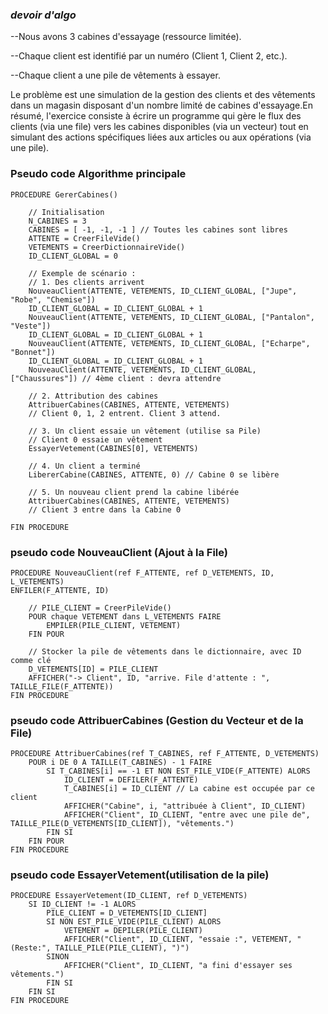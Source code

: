 ### _devoir d'algo_ 
--Nous avons 3 cabines d'essayage (ressource limitée).

--Chaque client est identifié par un numéro (Client 1, Client 2, etc.).

--Chaque client a une pile de vêtements à essayer.

Le problème est une simulation de la gestion des clients et des vêtements dans un magasin disposant d'un nombre limité de cabines d'essayage.En résumé, l'exercice consiste à écrire un programme qui gère le flux des clients (via une file) vers les cabines disponibles (via un vecteur) tout en simulant des actions spécifiques liées aux articles ou aux opérations (via une pile).

### Pseudo code Algorithme principale 

    PROCEDURE GererCabines()

        // Initialisation
        N_CABINES = 3
        CABINES = [ -1, -1, -1 ] // Toutes les cabines sont libres
        ATTENTE = CreerFileVide()
        VETEMENTS = CreerDictionnaireVide()
        ID_CLIENT_GLOBAL = 0

        // Exemple de scénario :
        // 1. Des clients arrivent
        NouveauClient(ATTENTE, VETEMENTS, ID_CLIENT_GLOBAL, ["Jupe", "Robe", "Chemise"])
        ID_CLIENT_GLOBAL = ID_CLIENT_GLOBAL + 1
        NouveauClient(ATTENTE, VETEMENTS, ID_CLIENT_GLOBAL, ["Pantalon", "Veste"])
        ID_CLIENT_GLOBAL = ID_CLIENT_GLOBAL + 1
        NouveauClient(ATTENTE, VETEMENTS, ID_CLIENT_GLOBAL, ["Echarpe", "Bonnet"])
        ID_CLIENT_GLOBAL = ID_CLIENT_GLOBAL + 1
        NouveauClient(ATTENTE, VETEMENTS, ID_CLIENT_GLOBAL, ["Chaussures"]) // 4ème client : devra attendre

        // 2. Attribution des cabines
        AttribuerCabines(CABINES, ATTENTE, VETEMENTS)
        // Client 0, 1, 2 entrent. Client 3 attend.

        // 3. Un client essaie un vêtement (utilise sa Pile)
        // Client 0 essaie un vêtement
        EssayerVetement(CABINES[0], VETEMENTS) 

        // 4. Un client a terminé
        LibererCabine(CABINES, ATTENTE, 0) // Cabine 0 se libère

        // 5. Un nouveau client prend la cabine libérée
        AttribuerCabines(CABINES, ATTENTE, VETEMENTS)
        // Client 3 entre dans la Cabine 0
    
    FIN PROCEDURE

### pseudo code NouveauClient (Ajout à la File)

    PROCEDURE NouveauClient(ref F_ATTENTE, ref D_VETEMENTS, ID, L_VETEMENTS)
    ENFILER(F_ATTENTE, ID)
    
        // PILE_CLIENT = CreerPileVide()
        POUR chaque VETEMENT dans L_VETEMENTS FAIRE
            EMPILER(PILE_CLIENT, VETEMENT)
        FIN POUR
        
        // Stocker la pile de vêtements dans le dictionnaire, avec ID comme clé
        D_VETEMENTS[ID] = PILE_CLIENT
        AFFICHER("-> Client", ID, "arrive. File d'attente : ", TAILLE_FILE(F_ATTENTE))
    FIN PROCEDURE

### pseudo code AttribuerCabines (Gestion du Vecteur et de la File)

    PROCEDURE AttribuerCabines(ref T_CABINES, ref F_ATTENTE, D_VETEMENTS)
        POUR i DE 0 A TAILLE(T_CABINES) - 1 FAIRE
            SI T_CABINES[i] == -1 ET NON EST_FILE_VIDE(F_ATTENTE) ALORS
                ID_CLIENT = DEFILER(F_ATTENTE)
                T_CABINES[i] = ID_CLIENT // La cabine est occupée par ce client
                AFFICHER("Cabine", i, "attribuée à Client", ID_CLIENT)
                AFFICHER("Client", ID_CLIENT, "entre avec une pile de", TAILLE_PILE(D_VETEMENTS[ID_CLIENT]), "vêtements.")
            FIN SI
        FIN POUR
    FIN PROCEDURE

### pseudo code EssayerVetement(utilisation de la pile)

    PROCEDURE EssayerVetement(ID_CLIENT, ref D_VETEMENTS)
        SI ID_CLIENT != -1 ALORS
            PILE_CLIENT = D_VETEMENTS[ID_CLIENT]
            SI NON EST_PILE_VIDE(PILE_CLIENT) ALORS
                VETEMENT = DEPILER(PILE_CLIENT)
                AFFICHER("Client", ID_CLIENT, "essaie :", VETEMENT, "(Reste:", TAILLE_PILE(PILE_CLIENT), ")")
            SINON
                AFFICHER("Client", ID_CLIENT, "a fini d'essayer ses vêtements.")
            FIN SI
        FIN SI
    FIN PROCEDURE
